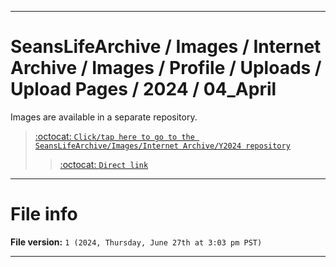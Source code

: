 
***

# SeansLifeArchive / Images / Internet Archive / Images / Profile / Uploads / Upload Pages / 2024 / 04_April

Images are available in a separate repository.

> [:octocat: `Click/tap here to go to the SeansLifeArchive/Images/Internet Archive/Y2024 repository`](https://github.com/seanpm2001/SeansLifeArchive_Images_Internet-Archive_Y2024/)
> > [:octocat: `Direct link`](https://github.com/seanpm2001/SeansLifeArchive_Images_Internet-Archive_Y2024/tree/SeansLifeArchive_Images_Internet-Archive_Y2024_Main-dev/Internet-Archive/Images/Profile/Uploads/Upload-pages/2024/04_April/)

***

# File info

**File version:** `1 (2024, Thursday, June 27th at 3:03 pm PST)`

***
